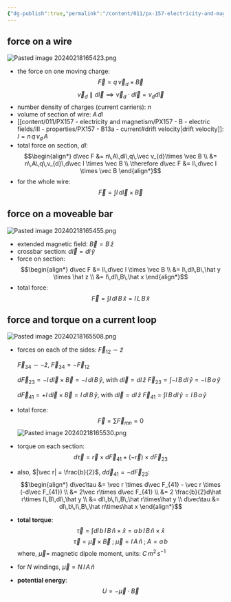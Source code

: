 ```yaml
---
{"dg-publish":true,"permalink":"/content/011/px-157-electricity-and-magnetism/px-157-c-magnetic-fields/px-157-c2-force-of-current-loops/","noteIcon":"1","created":"2024-10-01T18:27:10.180+01:00","updated":"2024-11-26T20:09:23.952+00:00"}
---
```


## force on a wire
![Pasted image 20240218165423.png](/img/user/pics/Pasted%20image%2020240218165423.png)
- the force on one moving charge:
$$
\vec F = q\,\vec v_{d}\times \vec B
$$
$$
\vec v_{d} \parallel d\vec l \implies \vec v_{d}\cdot d\vec l = v_{d}d\vec l
$$
- number density of charges (current carriers): $n$
- volume of section of wire: $A\,dl$
- [[content/011/PX157 - electricity and magnetism/PX157 - B - electric fields/III - properties/PX157 - B13a - current#drift velocity\|drift velocity]]: $I=n\,q\,v_{d}\,A$
- total force on section, $dl:$
$$\begin{align*}
	d\vec F &= n\,A\,dl\,q\,\vec v_{d}\times \vec B \\
	&= n\,A\,q\,v_{d}\,d\vec l \times \vec B \\
	\therefore d\vec F &= I\,d\vec l \times \vec B
\end{align*}$$
- for the whole wire:
$$
\vec F = \int I\,d\vec l\times\vec B
$$
## force on a moveable bar
![Pasted image 20240218165455.png](/img/user/pics/Pasted%20image%2020240218165455.png)
- extended magnetic field: $\vec B = B\,\hat z$
- crossbar section: $d\vec l = dl\,\hat y$
- force on section:
$$\begin{align*}
		d\vec F &= I\,d\vec l \times \vec B \\
		&= I\,dl\,B\,\hat y \times \hat z \\
		&= I\,dl\,B\,\hat x
	\end{align*}$$
- total force:
$$
\vec F = \int I\,dl\,B\, \hat x = I\,L\,B\,\hat x
$$
## force and torque on a current loop
![Pasted image 20240218165508.png](/img/user/pics/Pasted%20image%2020240218165508.png)
- forces on each of the sides:
	$\vec F_{12} \sim \hat z$
	
	$\vec F_{34} \sim -\hat z$, $\vec F_{34} = -\vec F_{12}$
	
	$d\vec F_{23} = -I\,d\vec l \times \vec B = -I\,dl\, B\, \hat y$, with $d\vec l = dl\,\hat z$
		$\vec F_{23} = \int -I\,B\,dl\,\hat y = -I\,B\,a\,\hat y$
	
	$d\vec F_{41} = +I\,d\vec l \times \vec B = I\,dl\, B\, \hat y$, with $d\vec l = dl\,\hat z$
		$\vec F_{41} = \int I\,B\,dl\,\hat y = I\,B\,a\,\hat y$
- total force:
$$
\vec F = \sum\limits\vec F_{mn} =  0
$$
![Pasted image 20240218165530.png](/img/user/pics/Pasted%20image%2020240218165530.png)
- torque on each section:
$$
d\vec\tau = \vec r \times d\vec F_{41}+(-\vec r)\times d\vec F_{23}
$$
- also, $|\vec r| = \frac{b}{2}$, $d\vec d_{41}= -d\vec F_{23}:$
$$\begin{align*}
	d\vec\tau &= \vec r \times d\vec F_{41} - \vec r \times (-d\vec F_{41}) \\
	&= 2\vec r\times d\vec F_{41} \\
	&= 2 \frac{b}{2}d\hat r\times I\,B\,dl\,\hat y \\
	&= dl\,b\,I\,B\,\hat r\times\hat y \\
	d\vec\tau &= dl\,b\,I\,B\,\hat n\times\hat x
\end{align*}$$
- **total torque**:
$$
\vec\tau = \int dl\,b\,I\,B\,\hat n\times\hat x = a\,b\,I\,B\,\hat n\times\hat x
$$
$$
\vec\tau = \vec\mu \times\vec B\;;\; \vec\mu = I\,A\,\hat n\;;\; A=a\,b
$$
	where, $\vec\mu=$ magnetic dipole moment, units: $C\,m^{2}\,s^{-1}$
- for $N$ windings, $\vec\mu = N\,I\,A\,\hat n$
- **potential energy**:
$$
U = -\vec\mu \cdot\vec B
$$
